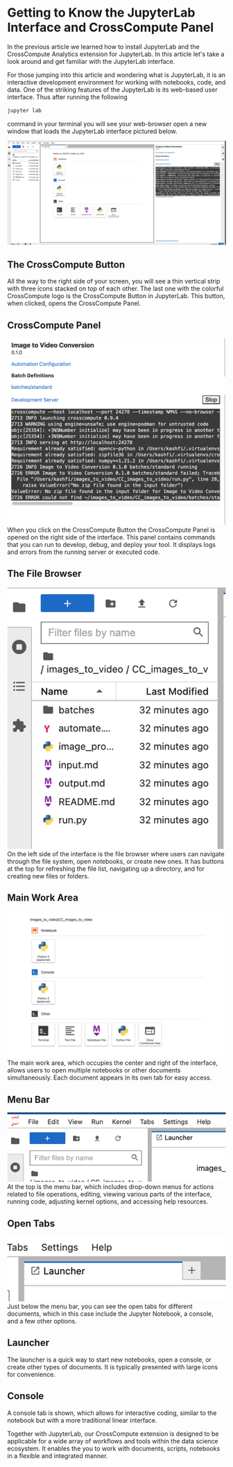 # Getting to Know the JupyterLab Interface and CrossCompute Panel
In the previous article we learned how to install JupyterLab and the CrossCompute Analytics extension for JupyterLab.  In this article let's take a look around and get familiar with the JupyterLab interface. 

For those jumping into this article and wondering what is JupyterLab, it is an interactive development environment for working with notebooks, code, and data. One of the striking features of the JupyterLab is its web-based user interface. Thus after running the following 
```bash 
jupyter lab
``` 
command in your terminal you will see your web-browser open a new window that loads the JupyterLab interface pictured below.

![Jupyter Lab interface](/1/images/JupyterLab%20Interface.jpg)

## The CrossCompute Button 
All the way to the right side of your screen, you will see a thin vertical strip with three icons stacked on top of each other. The last one with the colorful CrossCompute logo is the CrossCompute Button in JupyterLab. This button, when clicked, opens the CrossCompute Panel.

## CrossCompute Panel
![Jupyter Lab interface](/1/images/OutputArea.png)
When you click on the CrossCompute Button the CrossCompute Panel is opened on the right side of the interface. This panel contains commands that you can run to develop, debug, and deploy your tool. It displays logs and errors from the running server or executed code.

## The File Browser
![Jupyter Lab interface](/1/images/The%20File%20Browser.png)
On the left side of the interface is the file browser where users can navigate through the file system, open notebooks, or create new ones. It has buttons at the top for refreshing the file list, navigating up a directory, and for creating new files or folders.

## Main Work Area 
![Jupyter Lab interface](/1/images/The%20Main%20Work%20Area.png)
The main work area, which occupies the center and right of the interface, allows users to open multiple notebooks or other documents simultaneously. Each document appears in its own tab for easy access.

## Menu Bar 
![Jupyter Lab interface](/1/images/The%20Menu%20Bar.png)
At the top is the menu bar, which includes drop-down menus for actions related to file operations, editing, viewing various parts of the interface, running code, adjusting kernel options, and accessing help resources.

## Open Tabs
![Jupyter Lab interface](/1/images/OpenTabs.png)
Just below the menu bar, you can see the open tabs for different documents, which in this case include the Jupyter Notebook, a console, and a few other options.

## Launcher 
The launcher is a quick way to start new notebooks, open a console, or create other types of documents. It is typically presented with large icons for convenience.

## Console
A console tab is shown, which allows for interactive coding, similar to the notebook but with a more traditional linear interface.

Together with JupyterLab, our CrossCompute extension is designed to be applicable for a wide array of workflows and tools within the data science ecosystem. It enables the you to work with documents, scripts, notebooks in a flexible and integrated manner.